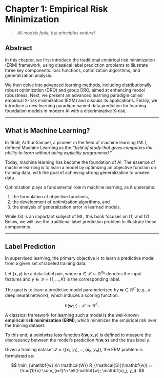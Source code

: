 
# Chapter 1: Empirical Risk Minimization

> *All models fade, but principles endure!*

## Abstract

In this chapter, we first introduce the traditional empirical risk minimization (ERM) framework, using classical label prediction problems to illustrate three key components: loss functions, optimization algorithms, and generalization analysis. 

We then delve into advanced learning methods, including distributionally robust optimization (DRO) and group DRO, aimed at enhancing model robustness. Next, we present an advanced learning paradigm called empirical X-risk minimization (EXM) and discuss its applications. Finally, we introduce a new learning paradigm named data prediction for learning foundation models in modern AI with a discriminative X-risk.

---

## What is Machine Learning?

In 1959, Arthur Samuel, a pioneer in the field of machine learning (ML), defined Machine Learning as the *“field of study that gives computers the ability to learn without being explicitly programmed.”*

Today, machine learning has become the foundation of AI. The essence of machine learning is to learn a model by optimizing an objective function on training data, with the goal of achieving strong generalization to unseen data.

Optimization plays a fundamental role in machine learning, as it underpins:

1. the formulation of objective functions,  
2. the development of optimization algorithms, and  
3. the analysis of generalization error in learned models.

While (3) is an important subject of ML, this book focuses on (1) and (2). Below, we will use the traditional label prediction problem to illustrate these components.

---

## Label Prediction

In supervised learning, the primary objective is to learn a predictive model from a given set of labeled training data.

Let $(\mathbf{x}, y)$ be a data-label pair, where $\mathbf{x} \in \mathcal{X} \subset \mathbb{R}^{d_0}$ denotes the input features and $y \in \mathcal{Y} = \{1, \ldots, K\}$ is the corresponding label.

The goal is to learn a predictive model parameterized by $\mathbf{w} \in \mathbb{R}^d$ (e.g., a deep neural network), which induces a scoring function:

$$
h(\mathbf{w}; \cdot): \mathcal{X} \to \mathbb{R}^K.
$$

A classical framework for learning such a model is the well-known **empirical risk minimization (ERM)**, which minimizes the empirical risk over the training dataset.

To this end, a pointwise loss function $\ell(\mathbf{w}; \mathbf{x}, y)$ is defined to measure the discrepancy between the model’s prediction $h(\mathbf{w}; \mathbf{x})$ and the true label $y$.

Given a training dataset $\mathcal{S} = \{(\mathbf{x}_1, y_1), \ldots, (\mathbf{x}_n, y_n)\}$, the ERM problem is formulated as:

$$
\min_{\mathbf{w} \in \mathcal{W}} R_{\mathcal{S}}(\mathbf{w}) := \frac{1}{n} \sum_{i=1}^n \ell(\mathbf{w}; \mathbf{x}_i, y_i).
$$

